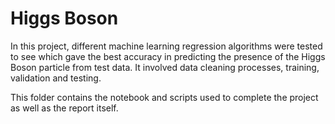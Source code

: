 # Higgs Boson
In this project, different machine learning regression algorithms were tested to see which gave the best accuracy in predicting the presence of the Higgs Boson particle from test data. It involved data cleaning processes, training, validation and testing.

This folder contains the notebook and scripts used to complete the project as well as the report itself.
